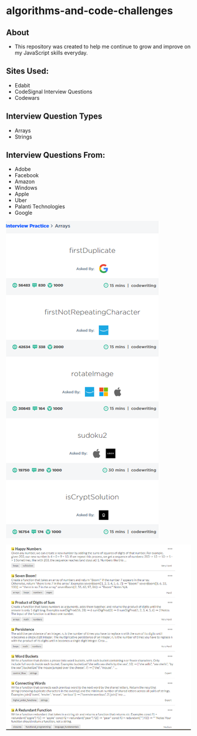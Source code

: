 # algorithms-and-code-challenges

## About
- This repository was created to help me continue to grow and improve on my JavaScript skills everyday.

## Sites Used:
- Edabit
- CodeSignal Interview Questions
- Codewars

## Interview Question Types
- Arrays
- Strings

## Interview Questions From:
- Adobe
- Facebook
- Amazon
- Windows
- Apple
- Uber
- Palanti Technologies
- Google


![CodeSignal Sources](Capture.PNG)

![Edabit Sources](edabit.PNG)
